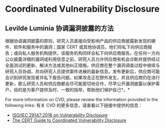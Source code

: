# Coordinated Vulnerability Disclosure

## Levilde Luminia 协调漏洞披露的方法

根据协调漏洞披露的原则，研究人员直接向受影响产品的供应商披露新发现的硬件、软件和服务中的漏洞；国家 CERT 或其他协调员，他们将私下向供应商报告；或向私人服务机构提供，该服务机构同样会私下向供应商报告。在任何一方向公众披露详细的漏洞或利用信息之前，研究人员允许供应商有机会诊断并提供经过全面测试的更新、解决方法或其他纠正措施。供应商在整个漏洞调查过程中继续与研究人员协调，并向研究人员提供案件进展的最新信息。发布更新后，供应商可能会识别研究发现者并私下报告问题。如果攻击正在野外发生，并且供应商仍在进行更新，那么研究人员和供应商都会尽可能密切地合作，尽早公开漏洞披露以保护客户。目的是为客户提供及时、一致的指导，帮助他们保护自己*。*

For more information on CVD, please review the information provided in the following links:
有关 CVD 的更多信息，请查看以下链接中提供的信息：

- [ISO/IEC 29147:2018 on Vulnerability Disclosure](https://www.iso.org/standard/72311.html)
- [The CERT Guide to Coordinated Vulnerability Disclosure](https://resources.sei.cmu.edu/asset_files/SpecialReport/2017_003_001_503340.pdf)